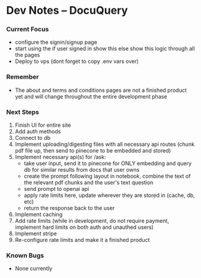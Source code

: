 # Dev Notes – DocuQuery

### Current Focus
- configure the signin/signup page
- start using the if user signed in show this else show this logic through all the pages
- Deploy to vps (dont forget to copy .env vars over)

### Remember
- The about and terms and conditions pages are not a finished product yet and will change throughout the entire development phase

### Next Steps
1. Finish UI for entire site
2. Add auth methods
3. Connect to db 
4. Implement uploading/digesting files with all necessary api routes (chunk pdf file up, then send to pinecone to be embedded and stored)
5. Implement necessary api(s) for /ask:
    - take user input, send it to pinecone for ONLY embedding and query db for similar results from docs that user owns
    - create the prompt following layout in notebook, combine the text of the relevant pdf chunks and the user's text question
    - send prompt to openai api
    - apply rate limits here, update wherever they are stored in (cache, db, etc)
    - return the response back to the user
5. Implement caching
6. Add rate limits (while in development, do not require payment, implement hard limits on both auth and unauthed users)
7. Implement stripe
8. Re-configure rate limits and make it a finished product

### Known Bugs
- None currently
